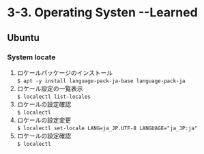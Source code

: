 # 3-3. Operating Systen --Learned
## Ubuntu
### System locate
1. ロケールパッケージのインストール  
`$ apt -y install language-pack-ja-base language-pack-ja`
1. ロケール設定の一覧表示  
`$ localectl list-locales`
1. ロケールの設定確認  
`$ localectl`
1. ロケールの設定変更  
`$ localectl set-locale LANG=ja_JP.UTF-8 LANGUAGE="ja_JP:ja"`
1. ロケールの設定確認  
`$ localectl`
